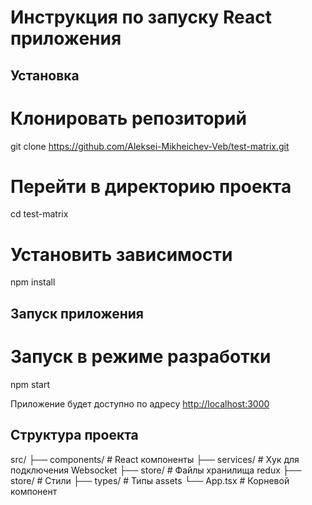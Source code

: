 # Инструкция по запуску React приложения

## Установка

# Клонировать репозиторий
git clone https://github.com/Aleksei-Mikheichev-Veb/test-matrix.git

# Перейти в директорию проекта
cd test-matrix

# Установить зависимости
npm install

## Запуск приложения

# Запуск в режиме разработки
npm start

Приложение будет доступно по адресу [http://localhost:3000](http://localhost:3000)


## Структура проекта

src/
├── components/   # React компоненты
├── services/     # Хук для подключения Websocket
├── store/        # Файлы хранилища redux
├── store/        # Стили
├── types/        # Типы assets 
└── App.tsx   # Корневой компонент
